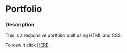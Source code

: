 # Portfolio

### Description

This is a responsive portfolio built using HTML and CSS.

To view it click [HERE](https://arcticpilots.github.io/Portfolio/).
